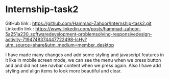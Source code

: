 # Internship-task2
GitHub link : https://github.com/Hammad-Zahoor/Internship-task2.git
LinkedIn link : https://www.linkedin.com/posts/hammad-zahoor-5a251a230_softwaredevelopment-problemsolving-responsivedesign-activity-7194748374447722498-IcHy?utm_source=share&utm_medium=member_desktop

I have made many changes and add some styling and javascript features in it like in mobile screen mode, we can see the menu when we press button and and did not see navbar content when we press again. Also I have add styling and align items to look more beautiful and clear.

